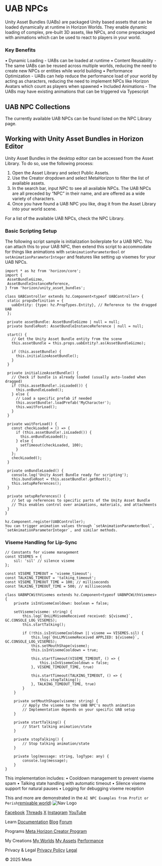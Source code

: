 # UAB NPCs

 Unity Asset Bundles (UABs) are packaged Unity based assets that can be loaded
dynamically at runtime in Horizon Worlds. They enable dynamic loading of complex,
pre-built 3D assets, like NPCs, and come prepackaged with animations which can
be used to react to players in your world.  
### Key Benefits

• Dynamic Loading - UABs can be loaded at runtime
• Content Reusability - The same UABs can be reused across multiple worlds,
reducing the need to create new NPCs or entities while world building
• Performance Optimization - UABs can help reduce the performance load of your
world by acting as characters, reducing the need to implement NPCs like Horizon
Avatars which count as players when spawned
• Included Animations - The UABs may have existing animations that can be
triggered via Typescript

  
## UAB NPC Collections

 The currently available UAB NPCs can be found listed on the NPC Library page.  
## Working with Unity Asset Bundles in Horizon Editor

 Unity Asset Bundles in the desktop editor can be accessed from the Asset Library. To do so, use the following process:
1. Open the Asset Library and select Public Assets.
2. Use the Creator dropdown and select MetaHorizon to filter the list of available assets.
3. In the search bar, input NPC to see all available NPCs. The UAB NPCs are all preceded by “NPC” in their
name, and are offered as a wide variety of characters.
4. Once you have found a UAB NPC you like, drag it from the Asset Library into your world scene.

 For a list of the available UAB NPCs, check the NPC Library.  
### Basic Scripting Setup

 The following script sample is initialization boilerplate for a UAB NPC. You can
attach this to your UAB NPC, then extend this script to accommodate for things
like animations with `setAnimationParameterBool` or `setAnimationParameterInteger` and features like setting up visemes for your UAB NPCs.  
```
import * as hz from 'horizon/core';
import {
 AssetBundleGizmo,
 AssetBundleInstanceReference,
} from 'horizon/unity_asset_bundles';

class UABController extends hz.Component<typeof UABController> {
 static propsDefinition = {
   uabEntity: {type: hz.PropTypes.Entity}, // Reference to the dragged UAB
 };

 private assetBundle: AssetBundleGizmo | null = null;
 private bundleRoot: AssetBundleInstanceReference | null = null;

 start() {
   // Get the Unity Asset Bundle entity from the scene
   this.assetBundle = this.props.uabEntity?.as(AssetBundleGizmo);

   if (this.assetBundle) {
     this.initializeAssetBundle();
   }
 }

 private initializeAssetBundle() {
   // Check if bundle is already loaded (usually auto-loaded when dragged)
   if (this.assetBundle!.isLoaded()) {
     this.onBundleLoaded();
   } else {
     // Load a specific prefab if needed
     this.assetBundle!.loadPrefab('MyCharacter');
     this.waitForLoad();
   }
 }

 private waitForLoad() {
   const checkLoaded = () => {
     if (this.assetBundle!.isLoaded()) {
       this.onBundleLoaded();
     } else {
       setTimeout(checkLoaded, 100);
     }
   };
   checkLoaded();
 }

 private onBundleLoaded() {
   console.log('Unity Asset Bundle ready for scripting');
   this.bundleRoot = this.assetBundle!.getRoot();
   this.setupReferences();
 }

 private setupReferences() {
   // Set up references to specific parts of the Unity Asset Bundle
   // This enables control over animations, materials, and attachments
 }
}

hz.Component.register(UABController);
You can trigger animation values through `setAnimationParameterBool`, `setAnimationParameterInteger`, and similar methods.
```
  
### Viseme Handling for Lip-Sync

  
```
// Constants for viseme management
const VISEMES = {
    sil: 'sil' // silence viseme
};

const VISEME_TIMEOUT = 'viseme_timeout';
const TALKING_TIMEOUT = 'talking_timeout';
const VISEME_TIMEOUT_TIME = 100; // milliseconds
const TALKING_TIMEOUT_TIME = 500; // milliseconds

class UABNPCWithVisemes extends hz.Component<typeof UABNPCWithVisemes> {
    private isInVisemeCooldown: boolean = false;

    setViseme(viseme: string) {
        this.log(`OnLLMVisemeReceived received: ${viseme}`, GC.CONSOLE_LOG_VISEMES);
        this.startTalking();

        if (!this.isInVisemeCooldown || viseme == VISEMES.sil) {
            this.log(`OnLLMVisemeReceived APPLIED: ${viseme}`, GC.CONSOLE_LOG_VISEMES);
            this.setMouthShape(viseme);
            this.isInVisemeCooldown = true;

            this.startTimeout(VISEME_TIMEOUT, () => {
                this.isInVisemeCooldown = false;
            }, VISEME_TIMEOUT_TIME, true)

            this.startTimeout(TALKING_TIMEOUT, () => {
                this.stopTalking();
            }, TALKING_TIMEOUT_TIME, true)
        }
    }

    private setMouthShape(viseme: string) {
        // Apply the viseme to the UAB NPC's mouth animation
        // Implementation depends on your specific UAB setup
    }

    private startTalking() {
        // Start talking animation/state
    }

    private stopTalking() {
        // Stop talking animation/state
    }

    private log(message: string, logType: any) {
        console.log(message);
    }
}
```
 This implementation includes:
• Cooldown management to prevent viseme spam
• Talking state handling with automatic timeout
• Silence viseme support for natural pauses
• Logging for debugging viseme reception

 This and more are demonstrated in the `AI NPC Examples from Profit or Perish`[remixable world](https://horizon.meta.com/world/10163647262974948/?locale=en_GB))    ![Nav Logo](https://static.xx.fbcdn.net/rsrc.php/yE/r/3SoBlk8EqOQ.svg)


[Facebook](https://www.facebook.com/MetaHorizon/)
[Threads](https://www.threads.com/@metahorizon)
[X](https://x.com/MetaHorizon)
[Instagram](https://www.instagram.com/metahorizon/)
[YouTube](https://www.youtube.com/@MetaQuestVR)

 Learn
[Documentation](https://developers.meta.com/horizon-worlds/learn/documentation/)
[Blog](https://developers.meta.com/horizon/blog/)
[Forum](https://communityforums.atmeta.com/t5/Creator-Forum/ct-p/Meta_Horizon_Creator_Forums)

 Programs
[Meta Horizon Creator Program](https://developers.meta.com/horizon-worlds/programs/)

 My Creations
[My Worlds](https://horizon.meta.com/creator/worlds_all/?utm_source=horizon_worlds_creator)
[My Assets](https://horizon.meta.com/creator/assets/?utm_source=horizon_worlds_creator)
[Performance](https://horizon.meta.com/creator/performance/traces/?utm_source=horizon_worlds_creator)

 Privacy & Legal
[Privacy Policy](https://www.meta.com/legal/privacy-policy/)
[Legal](https://www.meta.com/legal/supplemental-terms-of-service/)

 © 2025 Meta

